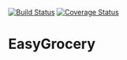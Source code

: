 [![Build Status](https://travis-ci.org/rhathaway2/EasyGrocery.svg?branch=master)](https://travis-ci.org/rhathaway2/EasyGrocery)
[![Coverage Status](https://coveralls.io/repos/github/rodgerskyle/EasyGrocery/badge.svg?branch=master)](https://coveralls.io/github/rodgerskyle/EasyGrocery?branch=master)
# EasyGrocery
